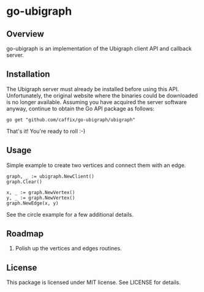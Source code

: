 # go-ubigraph

## Overview

go-ubigraph is an implementation of the Ubigraph client API and callback server.

## Installation

The Ubigraph server must already be installed before using this API. Unfortunately, the original website where the binaries could be downloaded is no longer available. Assuming you have acquired the server software anyway, continue to obtain the Go API package as follows:

    go get "github.com/caffix/go-ubigraph/ubigraph"

That's it! You're ready to roll :-)

## Usage

Simple example to create two vertices and connect them with an edge.

    graph, _ := ubigraph.NewClient()
    graph.Clear()
    
    x, _ := graph.NewVertex()
    y, _ := graph.NewVertex()
    graph.NewEdge(x, y)

See the circle example for a few additional details.

## Roadmap

1. Polish up the vertices and edges routines.

## License

This package is licensed under MIT license. See LICENSE for details.
